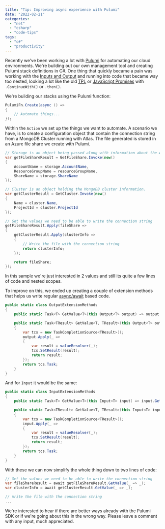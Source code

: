 ```yaml
---
title: "Tip: Improving async experience with Pulumi"
date: "2022-02-21"
categories: 
  - "net"
  - "csharp"
  - "code-tips"
tags: 
  - "c#"
  - "productivity"
---
```


Recently we've been working a lot with [Pulumi](https://www.pulumi.com) for automating our cloud environments. We're building out our own management tool and creating Pulumi stack definitions in C#. One thing that quickly became a pain was working with the [Inputs and Output](https://www.pulumi.com/docs/intro/concepts/inputs-outputs/) and running into code that became way too nested, looking a lot like the old [TPL](https://docs.microsoft.com/en-us/dotnet/standard/parallel-programming/task-parallel-library-tpl) or [JavaScript Promises](https://developer.mozilla.org/en-US/docs/Web/JavaScript/Reference/Global_Objects/Promise) with `.ContinueWith()` or `.then()`.

We're building our stacks using the Pulumi function:

```csharp
PulumiFn.Create(async () =>
{
    // Automate things...
});
```

Within the `Action` we set up the things we want to automate. A scenario we have, is to create a configuration object that contain the connection string from a MongoDB Cluster running with Atlas. The file generated is stored in an Azure file share we create with Pulumi.

```csharp
// Storage is an object being passed along with information about the Azure storage being used.
var getFileShareResult = GetFileShare.Invoke(new()
{
    AccountName = storage.AccountName,
    ResourceGroupName = resourceGroupName,
    ShareName = storage.ShareName
});

// Cluster is an object holding the MongoDB cluster information.
var getClusterResult = GetCluster.Invoke(new()
{
    Name = cluster.Name,
    ProjectId = cluster.ProjectId
});

// Get the values we need to be able to write the connection string
getFileShareResult.Apply(fileShare =>
{
    getClusterResult.Apply(clusterInfo =>
    {
        // Write the file with the connection string
        return clusterInfo;
    });

    return fileShare;
});
```

In this sample we're just interested in 2 values and still its quite a few lines of code and nested scopes.

To improve on this, we ended up creating a couple of extension methods that helps us write regular [async/await](https://docs.microsoft.com/en-us/dotnet/csharp/language-reference/operators/await) based code.

```csharp
public static class OutputExtensionMethods
{
    public static Task<T> GetValue<T>(this Output<T> output) => output.GetValue(_ => _);

    public static Task<TResult> GetValue<T, TResult>(this Output<T> output, Func<T, TResult> valueResolver)
    {
        var tcs = new TaskCompletionSource<TResult>();
        output.Apply(_ =>
        {
            var result = valueResolver(_);
            tcs.SetResult(result);
            return result;
        });
        return tcs.Task;
    }
}
```

And for `Input` it would be the same:

```csharp
public static class InputExtensionMethods
{
    public static Task<T> GetValue<T>(this Input<T> input) => input.GetValue(_ => _);

    public static Task<TResult> GetValue<T, TResult>(this Input<T> input, Func<T, TResult> valueResolver)
    {
        var tcs = new TaskCompletionSource<TResult>();
        input.Apply(_ =>
        {
            var result = valueResolver(_);
            tcs.SetResult(result);
            return result;
        });
        return tcs.Task;
    }
}
```

With these we can now simplify the whole thing down to two lines of code:

```csharp
// Get the values we need to be able to write the connection string
var fileShareResult = await getFileShareResult.GetValue(_ => _);
var clusterInfo = await getClusterResult.GetValue(_ => _);

// Write the file with the connection string
...
```

We're interested to hear if there are better ways already with the Pulumi SDK or if we're going about this in the wrong way. Please leave a comment with any input, much appreciated.
